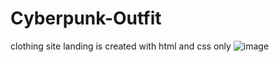 # Cyberpunk-Outfit
clothing site landing is created with html and css only 
![image](https://github.com/fvishw/Cyberpunk-Outfit/assets/103122966/2f49110a-43d0-449b-9ac7-ee73f03cb968)
